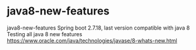 # java8-new-features

java8-new-features
Spring boot 2.7.18, last version compatible with java 8
Testing all java 8 new features
https://www.oracle.com/java/technologies/javase/8-whats-new.html
